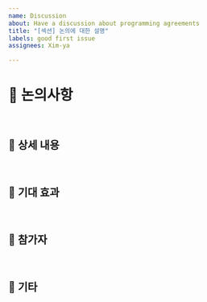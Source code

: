 ```yaml
---
name: Discussion
about: Have a discussion about programming agreements
title: "[섹션] 논의에 대한 설명"
labels: good first issue
assignees: Xim-ya

---
```


# 🤝 논의사항
<!--- 논의가 필요한 부분을 간략하게 서술해주세요 -->

<br/>

## 📝 상세 내용
<!-- 이 논의와 관련된 이미지나 코드 샘플을 첨부하여 상세히 설명해주세요 -->

<br/>

## 🚀 기대 효과
<!-- 논의를 통해 얻을 수 있는 기대 효과를 열거해주세요-->

<br/>

## 👷 참가자
<!-- 논의에 참가하는 작업자를 멘션해주세요 -->

<br/>

## 💬 기타
<!-- 기타사항들을 여기에 서술해주세요 -->

<br/>
